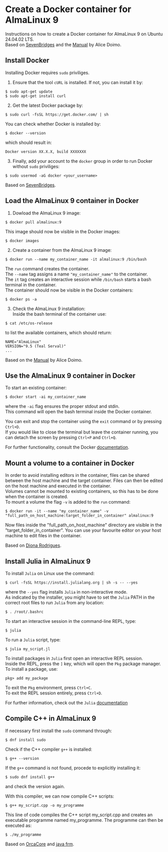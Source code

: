 # Create a Docker container for AlmaLinux 9   
Instructions on how to create a Docker container for AlmaLinux 9 on Ubuntu 24.04.02 LTS.  
Based on [SevenBridges](https://docs.sevenbridges.com/docs/install-docker-on-linux) and the [Manual](https://alicedoimo.github.io/docker-almalinux-guide/) by Alice Doimo.

## Install Docker  

Installing Docker requires `sudo` priviliges.

1. Ensure that the tool `cURL` is installed. If not, you can install it by:  
```
$ sudo apt-get update  
$ sudo apt-get install curl  
```
2. Get the latest Docker package by:  
```
$ sudo curl -fsSL https://get.docker.com/ | sh  
```  
You can check whether Docker is installed by:  
```
$ docker --version  
```  
which should result in:  
```
Docker version XX.X.X, build XXXXXXX
```  
3. Finally, add your account to the `docker` group in order to run Docker without `sudo` priviliges:  
```
$ sudo usermod -aG docker <your_username>
```  
  
Based on [SevenBridges](https://docs.sevenbridges.com/docs/install-docker-on-linux).

## Load the AlmaLinux 9 container in Docker  

1. Dowload the AlmaLinux 9 image:  
```
$ docker pull almalinux:9
```  
This image should now be visible in the Docker images:  
```
$ docker images
```  
2. Create a container from the AlmaLinux 9 image:  
```
$ docker run --name my_container_name -it almalinux:9 /bin/bash
```  
The `run` command creates the container.  
The `--name` tag assigns a name `"my_container_name"` to the container.  
The `it` tag creates an interactive session while `/bin/bash` starts a bash terminal in the container.  
The container should now be visible in the Docker containers:  
```
$ docker ps -a
```  
3. Check the AlmaLinux 9 installation:  
Inside the bash terminal of the container use:  
```
$ cat /etc/os-release
```  
to list the available containers, which should return:  
```
NAME="AlmaLinux"    
VERSION="9.5 (Teal Serval)"  
...
```  
  
Based on the [Manual](https://alicedoimo.github.io/docker-almalinux-guide/) by Alice Doimo.

## Use the AlmaLinux 9 container in Docker  

To start an existing container:  
```
$ docker start -ai my_container_name
```  
where the `-ai` flag ensures the proper stdout and stdin.  
This command will open the bash terminal inside the Docker container. 

You can exit and stop the container using the `exit` command or by pressing `Ctrl+D`.  
If you would like to close the terminal but leave the container running, you can detach the screen by pressing `Ctrl+P` and `Ctrl+Q`.  
  
For further functionality, consult the Docker [documentation](https://docs.docker.com/reference/).

## Mount a volume to a container in Docker

In order to avoid installing editors in the container, files can be shared between the host machine and the target container. Files can then be edited on the host machine and executed in the container.  
Volumes cannot be mounted to existing containers, so this has to be done when the container is created.  
To mount a volume the flag `-v` is added to the `run` command:  
```
$ docker run -it --name "my_container_name" -v "full_path_on_host_machine:target_folder_in_container" almalinux:9
```  
Now files inside the "full_path_on_host_machine" directory are visible in the "target_folder_in_container". You can use your favourite editor on your host machine to edit files in the container.  
  
Based on [Diona Rodrigues](https://dionarodrigues.dev/blog/how-to-use-docker-images-containers-volumes-and-bind-mounts).

## Install Julia in AlmaLinux 9

To install `Julia` on Linux use the command:  

```
$ curl -fsSL https://install.julialang.org | sh -s -- --yes
```  
where the `--yes` flag installs `Julia` in non-interactive mode.   
As indicated by the installer, you might have to set the `Julia` PATH in the correct root files to run `Julia` from any location:  
```
$ . /root/.bashrc
```   
  
To start an interactive session in the command-line REPL, type:
```
$ julia
```  
To run a `Julia` script, type:  
```
$ julia my_script.jl
```  
  
To install packages in `Julia` first open an interactive REPL session.  
Inside the REPL, press the `]` key, which will open the `Pkg` package manager.  
To install a package, use:  
```
pkg> add my_package 
```  
To exit the `Pkg` environment, press `Ctrl+C`.  
To exit the REPL session entirely, press `Ctrl+D`.  
  
For further information, check out the `Julia` [documentation](https://docs.julialang.org/en/v1/)

## Compile C++ in AlmaLinux 9

If necessary first install the `sudo` command through:  
```
$ dnf install sudo
```  
Check if the C++ compiler `g++` is installed:   
```
$ g++ --version
```  
If the `g++` command is not found, procede to explicitly installing it:  
```
$ sudo dnf install g++
```  
and check the version again.  

With this compiler, we can now compile C++ scripts:  
```
$ g++ my_script.cpp -o my_programme
```  
This line of code compiles the C++ script my_script.cpp and creates an executable programme named my_programme. The programme can then be executed as:  
```
$ ./my_programme
```  
  
Based on [OrcaCore](https://orcacore.com/install-gcc-compiler-almalinux-9/) and [java frm](https://www.youtube.com/watch?v=m05leBnnVZU).